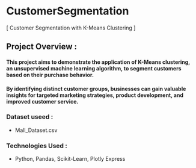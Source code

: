 # CustomerSegmentation
[ Customer Segmentation with K-Means Clustering ]

## Project Overview :
#### This project aims to demonstrate the application of K-Means clustering, an unsupervised machine learning algorithm, to segment customers based on their purchase behavior. 
#### By identifying distinct customer groups, businesses can gain valuable insights for targeted marketing strategies, product development, and improved customer service.

### Dataset useed :
 * Mall_Dataset.csv

### Technologies Used :
  * Python, Pandas, Scikit-Learn, Plotly Express


